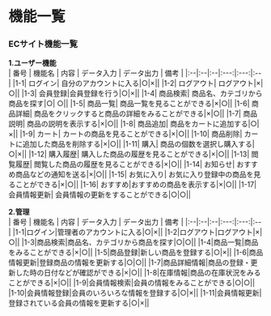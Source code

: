# 機能一覧
### ECサイト機能一覧

**1.ユーザー機能**  
 | 番号 | 機能名 | 内容 | データ入力 | データ出力 | 備考 |
 |:--|:--|:--|:---:|:---:|:--|
 |1-1| ログイン|  自分のアカウントに入る|○|×||
 |1-2| ログアウト| ログアウト|×|○||
 |1-3| 会員登録|会員登録を行う|○|×||
 |1-4| 商品検索| 商品名、カテゴリから商品を探す|○| ○||
 |1-5| 商品一覧| 商品一覧を見ることができる|×|○||
 |1-6| 商品詳細| 商品をクリックすると商品の詳細をみることができる|×|○||
 |1-7| 商品説明| 商品の説明を表示する|×|○||
 |1-8| 商品追加| 商品をカートに追加する|○|×||
 |1-9| カート| カートの商品を見ることができる|×|○||
 |1-10| 商品削除| カートに追加した商品を削除する|×|○||
 |1-11| 購入| 商品の個数を選択し購入する|○|×||
 |1-12| 購入履歴| 購入した商品の履歴を見ることができる|×|○||
 |1-13| 閲覧履歴| 閲覧した商品の履歴を見ることができる|×|○||
 |1-14| お知らせ| おすすめ商品などの通知を送る|×|○||
 |1-15| お気に入り| お気に入り登録中の商品を見ることができる|×|○||
 |1-16| おすすめ|おすすめの商品を表示する|×|○||
 |1-17| 会員情報更新| 会員情報の更新をすることができる|○|○||

 
 **2.管理**  
 | 番号 | 機能名 | 内容 | データ入力 | データ出力 | 備考 |
 |:--|:--|:--|:---:|:---:|:--|
 |1-1|ログイン|管理者のアカウントに入る|○|×||
 |1-2|ログアウト|ログアウト|×|○||
 |1-3|商品検索|商品名、カテゴリから商品を探す|○|○||
 |1-4|商品一覧|商品をみることができる|×|○||
 |1-5|商品登録|新しい商品を登録する|○|×||
 |1-6|商品情報更新|登録商品の情報を更新する|○|○||
 |1-7|商品詳細情報|商品の登録・更新した時の日付などが確認ができる|×|○||
 |1-8|在庫情報|商品の在庫状況をみることができる|×|○||
 |1-9|会員情報検索|会員の情報をみることができる|○|○||
 |1-10|会員情報登録|会員のいろいろな情報を登録する|○|×||
 |1-11|会員情報更新|登録されている会員の情報を更新する|○|×||
 
